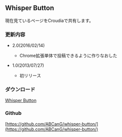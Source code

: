 Whisper Button
----

現在見ているページをCroudiaで共有します。

### 更新内容
* 2.0(2016/02/14)
    * Chrome拡張単体で投稿できるように作りなおした

* 1.0(2013/07/27)
    * 初リリース

### ダウンロード
[Whisper Button](https://chrome.google.com/webstore/detail/whisper-button/anmhfkfhkcchaoociiemddmhbohpglhh?hl=ja&gl=JP)

### Github
[https://github.com/ABCanG/whisper-button/](https://github.com/ABCanG/whisper-button/)
